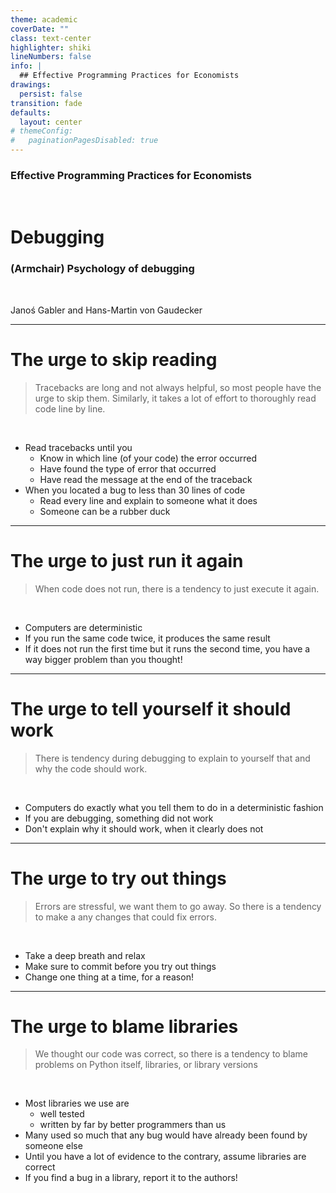 ```yaml
---
theme: academic
coverDate: ""
class: text-center
highlighter: shiki
lineNumbers: false
info: |
  ## Effective Programming Practices for Economists
drawings:
  persist: false
transition: fade
defaults:
  layout: center
# themeConfig:
#   paginationPagesDisabled: true
---
```


### Effective Programming Practices for Economists

<br/>

# Debugging

### (Armchair) Psychology of debugging

<br/>


Janoś Gabler and Hans-Martin von Gaudecker

---

# The urge to skip reading


> Tracebacks are long and not always helpful, so most people have the urge to skip
> them. Similarly, it takes a lot of effort to thoroughly read code line by line.

<br/>

- Read tracebacks until you
  - Know in which line (of your code) the error occurred
  - Have found the type of error that occurred
  - Have read the message at the end of the traceback
- When you located a bug to less than 30 lines of code
  - Read every line and explain to someone what it does
  - Someone can be a rubber duck

---

# The urge to just run it again

> When code does not run, there is a tendency to just execute it again.

<br/>

- Computers are deterministic
- If you run the same code twice, it produces the same result
- If it does not run the first time but it runs the second time, you have a way bigger
  problem than you thought!


---

# The urge to tell yourself it should work

> There is tendency during debugging to explain to yourself that and why the code should
> work.

<br/>

- Computers do exactly what you tell them to do in a deterministic fashion
- If you are debugging, something did not work
- Don't explain why it should work, when it clearly does not

---

# The urge to try out things

> Errors are stressful, we want them to go away. So there is a tendency to make a any
> changes that could fix errors.

<br/>

- Take a deep breath and relax
- Make sure to commit before you try out things
- Change one thing at a time, for a reason!

---

# The urge to blame libraries

> We thought our code was correct, so there is a tendency to blame problems on Python
> itself, libraries, or library versions

<br/>

- Most libraries we use are
  - well tested
  - written by far by better programmers than us
- Many used so much that any bug would have already been found by someone else
- Until you have a lot of evidence to the contrary, assume libraries are correct
- If you find a bug in a library, report it to the authors!
